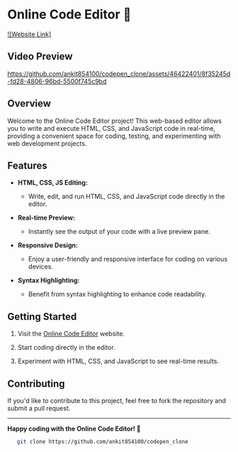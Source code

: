 # Online Code Editor 🚀

[![Website Link]](https://codepen-clone-mu.vercel.app/)

## Video Preview


https://github.com/ankit854100/codepen_clone/assets/46422401/8f35245d-fd28-4806-96bd-5500f745c9bd



## Overview

Welcome to the Online Code Editor project! This web-based editor allows you to write and execute HTML, CSS, and JavaScript code in real-time, providing a convenient space for coding, testing, and experimenting with web development projects.

## Features

- **HTML, CSS, JS Editing:**
  - Write, edit, and run HTML, CSS, and JavaScript code directly in the editor.

- **Real-time Preview:**
  - Instantly see the output of your code with a live preview pane.

- **Responsive Design:**
  - Enjoy a user-friendly and responsive interface for coding on various devices.

- **Syntax Highlighting:**
  - Benefit from syntax highlighting to enhance code readability.

## Getting Started

1. Visit the [Online Code Editor](codepen-clone-mu.vergel.app/) website.

2. Start coding directly in the editor.

3. Experiment with HTML, CSS, and JavaScript to see real-time results.

## Contributing

If you'd like to contribute to this project, feel free to fork the repository and submit a pull request.

---

**Happy coding with the Online Code Editor! 🚀**

```bash
   git clone https://github.com/ankit854100/codepen_clone
